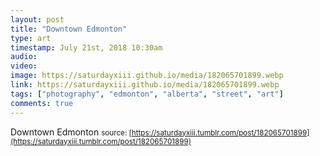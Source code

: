```yaml
---
layout: post
title: "Downtown Edmonton"
type: art
timestamp: July 21st, 2018 10:30am
audio: 
video: 
image: https://saturdayxiii.github.io/media/182065701899.webp
link: https://saturdayxiii.github.io/media/182065701899.webp
tags: ["photography", "edmonton", "alberta", "street", "art"]
comments: true
---
```

Downtown Edmonton
<small>source: [https://saturdayxiii.tumblr.com/post/182065701899](https://saturdayxiii.tumblr.com/post/182065701899)</small>